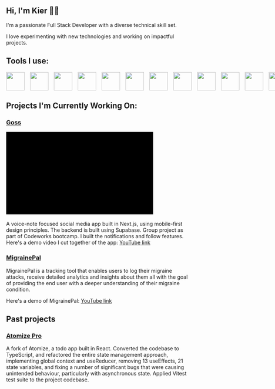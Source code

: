 ## Hi, I'm Kier 👋🏻

I'm a passionate Full Stack Developer with a diverse technical skill set.

I love experimenting with new technologies and working on impactful projects.

## Tools I use:

<div style="display: flex; gap: 15px;">
<img src="https://cdn.jsdelivr.net/gh/devicons/devicon@latest/icons/javascript/javascript-original.svg" width=50 height=50 />
<img src="https://cdn.jsdelivr.net/gh/devicons/devicon@latest/icons/nextjs/nextjs-original.svg" width=50 height=50 />
<img src="https://cdn.jsdelivr.net/gh/devicons/devicon@latest/icons/typescript/typescript-original.svg" width=50 height=50 />
<img src="https://cdn.jsdelivr.net/gh/devicons/devicon@latest/icons/react/react-original.svg"  width=50 height=50 />
<img src="https://cdn.jsdelivr.net/gh/devicons/devicon@latest/icons/angular/angular-original.svg" width=50 height=50 />
<img src="https://cdn.jsdelivr.net/gh/devicons/devicon@latest/icons/tailwindcss/tailwindcss-original.svg" width=50 height=50 />
<img src="https://cdn.jsdelivr.net/gh/devicons/devicon@latest/icons/nodejs/nodejs-plain-wordmark.svg" width=50 height=50 />
<img src="https://cdn.jsdelivr.net/gh/devicons/devicon@latest/icons/vitest/vitest-original.svg" width=50 height=50  />
<img src="https://cdn.jsdelivr.net/gh/devicons/devicon@latest/icons/python/python-original.svg" width=50 height=50  />
<img src="https://cdn.jsdelivr.net/gh/devicons/devicon@latest/icons/git/git-original.svg" width=50 height=50 />
<img src="https://cdn.jsdelivr.net/gh/devicons/devicon@latest/icons/postgresql/postgresql-original.svg" width=50 height=50 />
<img src="https://cdn.jsdelivr.net/gh/devicons/devicon@latest/icons/vitejs/vitejs-original.svg" width=50 height=50  />
<img src="https://cdn.jsdelivr.net/gh/devicons/devicon@latest/icons/jquery/jquery-original.svg" width=50 height=50 />
<img src="https://cdn.jsdelivr.net/gh/devicons/devicon@latest/icons/mongodb/mongodb-original.svg" width=50 height=50 />
<img src="https://cdn.jsdelivr.net/gh/devicons/devicon@latest/icons/figma/figma-original.svg" width=50 height=50 />
</div>

## Projects I'm Currently Working On:

### [Goss](https://github.com/kmoze/goss)

![Goss UI Gif](./animations/gossgif1mb.gif)

A voice-note focused social media app built in Next.js, using mobile-first design principles. The backend is built using Supabase. Group project as part of Codeworks bootcamp. I built the notifications and follow features. Here's a demo video I cut together of the app:
[YouTube link](https://www.youtube.com/watch?v=B67vE1EfjiQ)

### [MigrainePal](https://github.com/kmoze/migraine_pal)

MigrainePal is a tracking tool that enables users to log their migraine attacks, receive detailed analytics and insights about them all with the goal of providing the end user with a deeper understanding of their migraine condition.

Here's a demo of MigrainePal: [YouTube link](https://youtu.be/kwPL03Xq2R0)

## Past projects

### [Atomize Pro](https://github.com/kmoze/refactored-atomize)

A fork of Atomize, a todo app built in React. Converted the codebase to TypeScript, and refactored the entire state management approach, implementing global context and useReducer, removing 13 useEffects, 21 state variables, and fixing a number of significant bugs that were causing unintended behaviour, particularly with asynchronous state. Applied Vitest test suite to the project codebase.

<!--
- 🔭 I’m currently working on...
- 🌱 I’m currently learning ...
- 👯 I’m looking to collaborate on ...
- 🤔 I’m looking for help with ...
- 💬 Ask me about ...
- 📫 How to reach me: ...
- 😄 Pronouns: ...
- ⚡ Fun fact: ...
  -->
